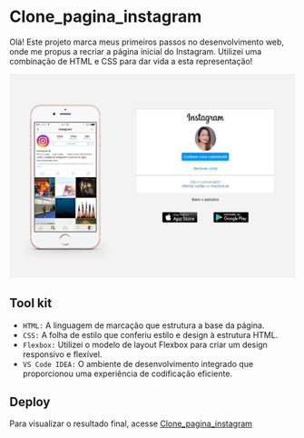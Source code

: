 # Clone_pagina_instagram 

Olá! Este projeto marca meus primeiros passos no desenvolvimento web, onde me propus a recriar a página inicial do Instagram. 
Utilizei uma combinação de HTML e CSS para dar vida a esta representação!

 ![Clone_pagina_instagram](img/pagina_insta.jpg)

## Tool kit
- ``HTML:`` A linguagem de marcação que estrutura a base da página.
- ``CSS:`` A folha de estilo que conferiu estilo e design à estrutura HTML.
- ``Flexbox:`` Utilizei o modelo de layout Flexbox para criar um design responsivo e flexível.
- ``VS Code IDEA:`` O ambiente de desenvolvimento integrado que proporcionou uma experiência de codificação eficiente.

## Deploy
Para visualizar o resultado final, acesse [Clone_pagina_instagram](https://caoliveira88.github.io/Recriando_pagina_instagram/)

